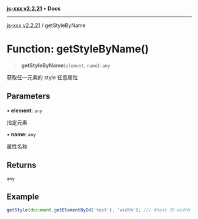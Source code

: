 [**js-xxx v2.2.21**](../README.md) • **Docs**

***

[js-xxx v2.2.21](../README.md) / getStyleByName

# Function: getStyleByName()

> **getStyleByName**(`element`, `name`): `any`

获取任一元素的 style 任意属性

## Parameters

• **element**: `any`

指定元素

• **name**: `any`

属性名称

## Returns

`any`

## Example

```ts
getStyle(document.getElementById('test'), 'width'); /// #test 的 width 属性
```
